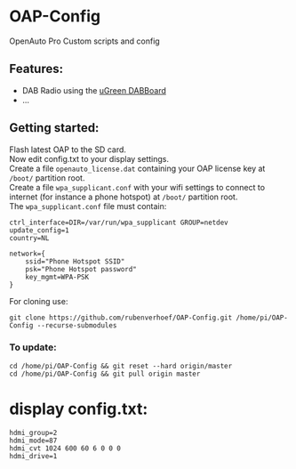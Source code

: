 # OAP-Config
OpenAuto Pro Custom scripts and config

## Features:
- DAB Radio using the [uGreen DABBoard](https://ugreen.eu/product/ugreen-dab-board/)
- ...

## Getting started:
Flash latest OAP to the SD card.  
Now edit config.txt to your display settings.  
Create a file `openauto_license.dat` containing your OAP license key at `/boot/` partition root.  
Create a file `wpa_supplicant.conf` with your wifi settings to connect to internet (for instance a phone hotspot) at `/boot/` partition root.  
The `wpa_supplicant.conf` file must contain:
```
ctrl_interface=DIR=/var/run/wpa_supplicant GROUP=netdev
update_config=1
country=NL

network={
    ssid="Phone Hotspot SSID"
    psk="Phone Hotspot password"
    key_mgmt=WPA-PSK
}

```

For cloning use:

`git clone https://github.com/rubenverhoef/OAP-Config.git /home/pi/OAP-Config --recurse-submodules`

### To update:
```
cd /home/pi/OAP-Config && git reset --hard origin/master
cd /home/pi/OAP-Config && git pull origin master
```

# display config.txt:
````
hdmi_group=2
hdmi_mode=87
hdmi_cvt 1024 600 60 6 0 0 0
hdmi_drive=1
````
